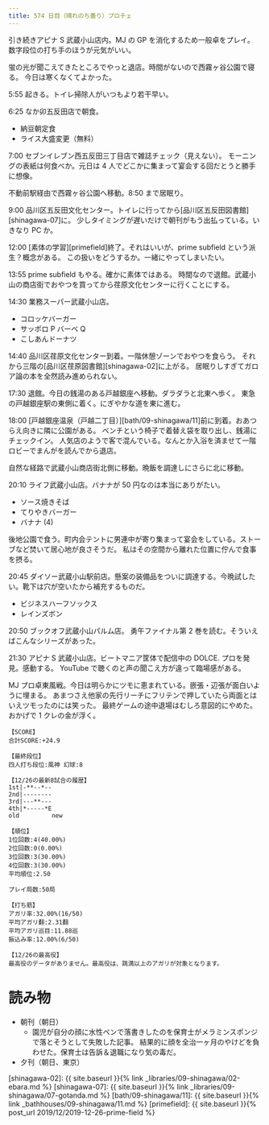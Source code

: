 ```yaml
---
title: 574 日目（晴れのち曇り）プロチェ
---
```


引き続きアピナ S 武蔵小山店内。MJ の GP を消化するため一般卓をプレイ。
数字段位の打ち手のほうが元気がいい。

蛍の光が聞こえてきたところでやっと退店。時間がないので西霧ヶ谷公園で寝る。
今日は寒くなくてよかった。

5:55 起きる。トイレ掃除人がいつもより若干早い。

6:25 なか卯五反田店で朝食。
* 納豆朝定食
* ライス大盛変更（無料）

7:00 セブンイレブン西五反田三丁目店で雑誌チェック（見えない）。
モーニングの表紙は何食べか。元日は 4 人でどこかに集まって宴会する回だとうと勝手に想像。

不動前駅経由で西霧ヶ谷公園へ移動。8:50 まで居眠り。

9:00 品川区五反田文化センター。トイレに行ってから[品川区五反田図書館][shinagawa-07]に。
少しタイミングが遅いだけで朝刊がもう出払っている。いきなり PC か。

12:00 [素体の学習][primefield]終了。それはいいが、prime subfield という派生？概念がある。
この扱いをどうするか。一緒にやってしまいたい。

13:55 prime subfield もやる。確かに素体ではある。
時間なので退館。武蔵小山の商店街でおやつを買ってから荏原文化センターに行くことにする。

14:30 業務スーパー武蔵小山店。
* コロッケバーガー
* サッポロ P バーベ Q
* こしあんドーナツ

14:40 品川区荏原文化センター到着。一階休憩ゾーンでおやつを食らう。
それから三階の[品川区荏原図書館][shinagawa-02]に上がる。
居眠りしすぎてガロア論の本を全然読み進められない。

17:30 退館。今日の銭湯のある戸越銀座へ移動。ダラダラと北東へ歩く。
東急の戸越銀座駅の東側に着く。にぎやかな道を東に進む。

18:00 [戸越銀座温泉（戸越二丁目）][bath/09-shinagawa/11]前に到着。おあつらえ向きに隣に公園がある。
ベンチという椅子で着替え袋を取り出し、銭湯にチェックイン。
人気店のようで客で混んでいる。なんとか入浴を済ませて一階ロビーでまんがを読んでから退店。

自然な経路で武蔵小山商店街北側に移動。晩飯を調達しにさらに北に移動。

20:10 ライフ武蔵小山店。バナナが 50 円なのは本当にありがたい。
* ソース焼きそば
* てりやきバーガー
* バナナ (4)

後地公園で食う。町内会テントに男連中が寄り集まって宴会をしている。ストーブなど焚いて居心地が良さそうだ。
私はその空間から離れた位置に佇んで食事を摂る。

20:45 ダイソー武蔵小山駅前店。懸案の装備品をついに調達する。今晩試したい。靴下は穴が空いたから補充するものだ。
* ビジネスハーフソックス
* レインズボン

20:50 ブックオフ武蔵小山パルム店。
勇午ファイナル第 2 巻を読む。そういえばこんなシリーズがあった。

21:30 アピナ S 武蔵小山店。ビートマニア筐体で配信中の DOLCE. プロを発見。感動する。
YouTube で聴くのと声の聞こえ方が違って臨場感がある。

MJ プロ卓東風戦。今日は明らかにツモに恵まれている。嵌張・辺張が面白いように埋まる。
あまつさえ他家の先行リーチにフリテンで押していたら両面とはいえツモったのには笑った。
最終ゲームの途中退場はむしろ意図的にやめた。おかげで 1 クレの金が浮く。

```text
【SCORE】
合計SCORE:+24.9

【最終段位】
四人打ち段位:風神 幻球:8

【12/26の最新8試合の履歴】
1st|-**--*--
2nd|--------
3rd|---**---
4th|*-----*E
old         new

【順位】
1位回数:4(40.00%)
2位回数:0(0.00%)
3位回数:3(30.00%)
4位回数:3(30.00%)
平均順位:2.50

プレイ局数:50局

【打ち筋】
アガリ率:32.00%(16/50)
平均アガリ翻:2.31翻
平均アガリ巡目:11.88巡
振込み率:12.00%(6/50)

【12/26の最高役】
最高役のデータがありません。最高役は、跳満以上のアガリが対象となります。
```

# 読み物

* 朝刊（朝日）
  * 園児が自分の顔に水性ペンで落書きしたのを保育士がメラミンスポンジで落とそうとして失敗した記事。
    結果的に顔を全治一ヶ月のやけどを負わせた。保育士は告訴＆退職になり気の毒だ。
* 夕刊（朝日、東京）

[shinagawa-02]: {{ site.baseurl }}{% link _libraries/09-shinagawa/02-ebara.md %}
[shinagawa-07]: {{ site.baseurl }}{% link _libraries/09-shinagawa/07-gotanda.md %}
[bath/09-shinagawa/11]: {{ site.baseurl }}{% link _bathhouses/09-shinagawa/11.md %}
[primefield]: {{ site.baseurl }}{% post_url 2019/12/2019-12-26-prime-field %}
